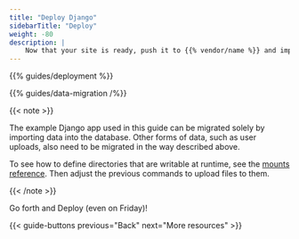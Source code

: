 ```yaml
---
title: "Deploy Django"
sidebarTitle: "Deploy"
weight: -80
description: |
    Now that your site is ready, push it to {{% vendor/name %}} and import your data.
---
```


{{% guides/deployment %}}

{{% guides/data-migration /%}}

{{< note >}}

The example Django app used in this guide can be migrated solely by importing data into the database.
Other forms of data, such as user uploads, also need to be migrated in the way described above.

To see how to define directories that are writable at runtime, see the [mounts reference](../../../create-apps/app-reference#mounts).
Then adjust the previous commands to upload files to them.

{{< /note >}}

Go forth and Deploy (even on Friday)!

{{< guide-buttons previous="Back" next="More resources" >}}
